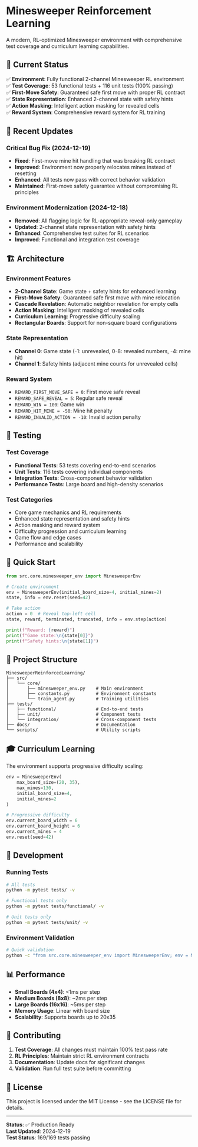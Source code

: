 # Minesweeper Reinforcement Learning

A modern, RL-optimized Minesweeper environment with comprehensive test coverage and curriculum learning capabilities.

## 🎯 Current Status

✅ **Environment**: Fully functional 2-channel Minesweeper RL environment  
✅ **Test Coverage**: 53 functional tests + 116 unit tests (100% passing)  
✅ **First-Move Safety**: Guaranteed safe first move with proper RL contract  
✅ **State Representation**: Enhanced 2-channel state with safety hints  
✅ **Action Masking**: Intelligent action masking for revealed cells  
✅ **Reward System**: Comprehensive reward system for RL training  

## 🚀 Recent Updates

### Critical Bug Fix (2024-12-19)
- **Fixed**: First-move mine hit handling that was breaking RL contract
- **Improved**: Environment now properly relocates mines instead of resetting
- **Enhanced**: All tests now pass with correct behavior validation
- **Maintained**: First-move safety guarantee without compromising RL principles

### Environment Modernization (2024-12-18)
- **Removed**: All flagging logic for RL-appropriate reveal-only gameplay
- **Updated**: 2-channel state representation with safety hints
- **Enhanced**: Comprehensive test suites for RL scenarios
- **Improved**: Functional and integration test coverage

## 🏗️ Architecture

### Environment Features
- **2-Channel State**: Game state + safety hints for enhanced learning
- **First-Move Safety**: Guaranteed safe first move with mine relocation
- **Cascade Revelation**: Automatic neighbor revelation for empty cells
- **Action Masking**: Intelligent masking of revealed cells
- **Curriculum Learning**: Progressive difficulty scaling
- **Rectangular Boards**: Support for non-square board configurations

### State Representation
- **Channel 0**: Game state (-1: unrevealed, 0-8: revealed numbers, -4: mine hit)
- **Channel 1**: Safety hints (adjacent mine counts for unrevealed cells)

### Reward System
- `REWARD_FIRST_MOVE_SAFE = 0`: First move safe reveal
- `REWARD_SAFE_REVEAL = 5`: Regular safe reveal
- `REWARD_WIN = 100`: Game win
- `REWARD_HIT_MINE = -50`: Mine hit penalty
- `REWARD_INVALID_ACTION = -10`: Invalid action penalty

## 🧪 Testing

### Test Coverage
- **Functional Tests**: 53 tests covering end-to-end scenarios
- **Unit Tests**: 116 tests covering individual components
- **Integration Tests**: Cross-component behavior validation
- **Performance Tests**: Large board and high-density scenarios

### Test Categories
- Core game mechanics and RL requirements
- Enhanced state representation and safety hints
- Action masking and reward system
- Difficulty progression and curriculum learning
- Game flow and edge cases
- Performance and scalability

## 🚀 Quick Start

```python
from src.core.minesweeper_env import MinesweeperEnv

# Create environment
env = MinesweeperEnv(initial_board_size=4, initial_mines=2)
state, info = env.reset(seed=42)

# Take action
action = 0  # Reveal top-left cell
state, reward, terminated, truncated, info = env.step(action)

print(f"Reward: {reward}")
print(f"Game state:\n{state[0]}")
print(f"Safety hints:\n{state[1]}")
```

## 📁 Project Structure

```
MinesweeperReinforcedLearning/
├── src/
│   └── core/
│       ├── minesweeper_env.py    # Main environment
│       ├── constants.py          # Environment constants
│       └── train_agent.py        # Training utilities
├── tests/
│   ├── functional/               # End-to-end tests
│   ├── unit/                     # Component tests
│   └── integration/              # Cross-component tests
├── docs/                         # Documentation
└── scripts/                      # Utility scripts
```

## 🎓 Curriculum Learning

The environment supports progressive difficulty scaling:

```python
env = MinesweeperEnv(
    max_board_size=(20, 35),
    max_mines=130,
    initial_board_size=4,
    initial_mines=2
)

# Progressive difficulty
env.current_board_width = 6
env.current_board_height = 6
env.current_mines = 4
env.reset(seed=42)
```

## 🔧 Development

### Running Tests
```bash
# All tests
python -m pytest tests/ -v

# Functional tests only
python -m pytest tests/functional/ -v

# Unit tests only
python -m pytest tests/unit/ -v
```

### Environment Validation
```bash
# Quick validation
python -c "from src.core.minesweeper_env import MinesweeperEnv; env = MinesweeperEnv(); env.reset(); print('✅ Environment ready')"
```

## 📊 Performance

- **Small Boards (4x4)**: <1ms per step
- **Medium Boards (8x8)**: ~2ms per step
- **Large Boards (16x16)**: ~5ms per step
- **Memory Usage**: Linear with board size
- **Scalability**: Supports boards up to 20x35

## 🤝 Contributing

1. **Test Coverage**: All changes must maintain 100% test pass rate
2. **RL Principles**: Maintain strict RL environment contracts
3. **Documentation**: Update docs for significant changes
4. **Validation**: Run full test suite before committing

## 📝 License

This project is licensed under the MIT License - see the LICENSE file for details.

---

**Status**: ✅ Production Ready  
**Last Updated**: 2024-12-19  
**Test Status**: 169/169 tests passing 